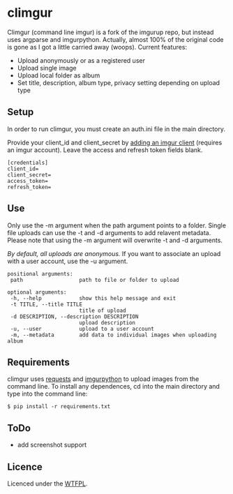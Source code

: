 # climgur

Climgur (command line imgur) is a fork of the imgurup repo, but instead uses argparse and imgurpython. Actually, almost 100% of the original code is gone as I got a little carried away (woops).
Current features:
* Upload anonymously or as a registered user
* Upload single image
* Upload local folder as album
* Set title, description, album type, privacy setting depending on upload type

## Setup

In order to run climgur, you must create an auth.ini file in the main directory.

Provide your client_id and client_secret by [adding an imgur client](http://api.imgur.com/oauth2/addclient) (requires an imgur account). Leave the access and refresh token fields blank.
```
[credentials]
client_id=
client_secret=
access_token=
refresh_token=
```

## Use
Only use the -m argument when the path argument points to a folder. Single file uploads can use the -t and -d arguments to add relavent metadata. Please note that using the -m argument will overwrite -t and -d arguments.

*By default, all uploads are anonymous.* If you want to associate an upload with a user account, use the -u argument.

 ```
positional arguments:
  path                  path to file or folder to upload

optional arguments:
  -h, --help            show this help message and exit
  -t TITLE, --title TITLE
                        title of upload
  -d DESCRIPTION, --description DESCRIPTION
                        upload description
  -u, --user            upload to a user account
  -m, --metadata        add data to individual images when uploading album
```

## Requirements
climgur uses [requests](https://pypi.python.org/pypi/requests) and [imgurpython](https://github.com/Imgur/imgurpython) to upload images from the command line.
To install any dependences, cd into the main directory and type into the command line:
```
$ pip install -r requirements.txt
```

## ToDo
* add screenshot support

## Licence
Licenced under the [WTFPL](http://www.wtfpl.net/).
